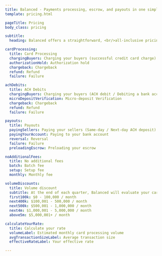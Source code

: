 ```yaml
---
title: Balanced - Payments processing, escrow, and payouts in one simple API | Pricing
template: pricing.html

pageTitle: Pricing
body_class: pricing

subtitle:
  heading: Balanced offers a straightforward, <br/>all-inclusive pricing structure.<br/> No setup costs. No monthly contract.<br/> No hidden fees.

cardProcessing:
  title: Card Processing
  chargingBuyers: Charging your buyers (successful credit card charge)
  authorizationHold: Authorization hold
  chargeback: Chargeback
  refund: Refund
  failure: Failure

achDebits:
  title: ACH Debits
  chargingBuyers: Charging your buyers (ACH debit / Debiting a bank account)
  microDepositVerification: Micro-deposit Verification
  chargeback: Chargeback
  refund: Refund
  failure: Failure

payouts:
  title: Payouts
  payingSellers: Paying your sellers (Same-day / Next-day ACH deposit)
  payingYourAccount: Paying to your bank account
  reversal: Reversal
  failure: Failure
  preloadingEscrow: Preloading your escrow

noAdditionalFees:
  title: No additional fees
  batch: Batch fee
  setup: Setup fee
  monthly: Monthly fee

volumeDiscounts:
  title: Volume discount
  subtitle: At the end of each quarter, Balanced will evaluate your card processing volume from the past three months, take the average, and assign a new tier based on that. The review dates are Jan 1, Apr 1, Jul 1, and Oct 1. The new pricing tier will be in place until the next review date.
  first100k: $0 - 100,000 / month
  next400k: $100,001 - 500,000 / month
  next500k: $500,001 - 1,000,000 / month
  next4m: $1,000,001 - 5,000,000 / month
  above5m: $5,000,001+ / month

calculateYourRate:
  title: Calculate your rate
  volumeLabel: Estimated monthly card processing volume
  avgTransactionSizeLabel: Average transaction size
  effectiveRateLabel: Your effective rate

---
```

